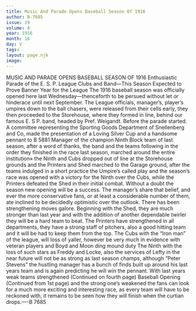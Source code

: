 ```yaml
---
title: Music And Parade Opens Baseball Season Of 1916
author: B-7685
issue: 19
volume: 4
year: 1916
month: 16
day: V
tags:
layout: page.njk
image:
---
```

MUSIC AND PARADE OPENS BASEBALL SEASON OF 1916    Enthusiastic Parade of the E. S. P. League Clubs and Band—This Season Expected to Prove Banner Year for the League       The 1916 baseball season was officially opened here last Wednesday—thenceforth to be persued without let or hinderace until next September.       The League officials, manager’s, player’s umpires down to the ball chasers, were released from their cells early, they then proceeded to the Storehouse, where they formed in line, behind our famous E. S P. band, headed by Pref. Weigandt. Before the parade started. A committee representing the Sporting Goods Department of Snellenberg and Co, made the presentation of a Loving Silver Cup and a handsome pennant to B 5881 Manager of the champion Ninth Block team of last season, after a word of thanks, the band and the teams following in the order they finished in the race last season, marched around the entire institution» the Ninth and Cubs dropped out of line at the Storehouse grounds and the Printers and Shed marched to the Garage ground, after the teams indulged in a short practice the Umpire’s called play and the season’s race was opened with a victory for the Ninth over the Cubs, while the Printers defeated the Shed in their initial combat.       Without a doubt the season new opening will be a success. The manager’s share that belief, and ever the more conservative fans, or at least a considerable number of them, ate inclined to be decidedly optimistic over the outlook. There has been strengthening moves galore. Beginning with the Shed, they are much stronger than last year and with the addition of another dependable twirler they will be a hard team to beat. The Printers have strengthened in all departments, they have a strong staff of pitchers, also a good hitting team and it will be had to keep them from the top. The Cubs with the “Iron man” of the league, will loss of yaller, however be very much in evidence with veteran players and Boyd and Moon ding mound duty The Ninth with the loss of such stars as Freddy and Locke, also the services of Lefty in the near future will not be as strong as last season champs, although “Peter Stevens” the hustling manager has a bunch of finds built up around his last years team and is again predicting he will win the pennant. With last years weak teams strengthened (Continued on fourth page)       Baseball Opening    (Continued from 1st page)       and the strong one’s weakened the fans can look for a much more exciting and interesting race, as every team will have to be reckoned with, it remains to be seen how they will finish when the curtian drops.—-B 7685    


